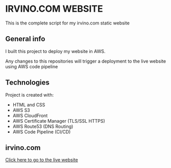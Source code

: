 # IRVINO.COM WEBSITE

This is the complete script for my irvino.com static website

## General info

I built this project to deploy my website in AWS.

Any changes to this repositories will trigger a deployment to the live website using AWS code pipeline


## Technologies
Project is created with:
* HTML and CSS
* AWS S3
* AWS CloudFront
* AWS Certificate Manager (TLS/SSL HTTPS)
* AWS Route53 (DNS Routing)
* AWS Code Pipeline (CI/CD)


## irvino.com

[Click here to go to the live website](https://irvino.com)


